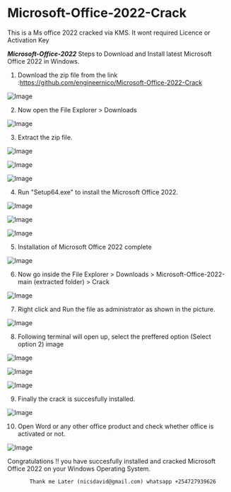 # **Microsoft-Office-2022-Crack**
This is a Ms office 2022 cracked via KMS. It wont required Licence or Activation Key

***Microsoft-Office-2022***
Steps to Download and Install latest Microsoft Office 2022 in Windows.

1. Download the zip file from the link :https://github.com/engineernico/Microsoft-Office-2022-Crack


![Image](https://github.com/users/engineernico/projects/2/assets/38192363/10f25a80-d248-49d7-9952-04871138b824)

2. Now open the File Explorer > Downloads


![Image](https://github.com/users/engineernico/projects/2/assets/38192363/79175423-03d6-40db-8b40-5806ac15fc26)



3. Extract the zip file.


![Image](https://github.com/users/engineernico/projects/2/assets/38192363/9d70fb26-935d-4279-b243-cbb613f3bf06)



![Image](https://github.com/users/engineernico/projects/2/assets/38192363/b582e66a-ac0d-4407-995c-44536eff8235)



![Image](https://github.com/users/engineernico/projects/2/assets/38192363/a6de5ff4-4bbd-4107-a0cd-ec64c2152c47)


4. Run "Setup64.exe" to install the Microsoft Office 2022.

![Image](https://github.com/users/engineernico/projects/2/assets/38192363/3b9b0544-103d-48e9-8d36-00767815f3fa)



![Image](https://github.com/users/engineernico/projects/2/assets/38192363/594ad52d-8539-42f5-bebf-728651d19c68)



![Image](https://github.com/users/engineernico/projects/2/assets/38192363/dd6b23b5-b6f3-4139-bb4f-3683ad65c261)


5. Installation of Microsoft Office 2022 complete


![Image](https://github.com/users/engineernico/projects/2/assets/38192363/5f1382ba-0d42-4072-8481-068abfef64b8)



6. Now go inside the File Explorer > Downloads > Microsoft-Office-2022-main (extracted folder) > Crack


![Image](https://github.com/users/engineernico/projects/2/assets/38192363/c50462a9-1d78-495a-8951-440500a88988)



7. Right click and Run the file as administrator as shown in the picture.


![Image](https://github.com/users/engineernico/projects/2/assets/38192363/d25d1383-8953-47e0-a50d-7397f758c1a0)


8. Following terminal will open up, select the preffered option (Select option 2)
image


![Image](https://github.com/users/engineernico/projects/2/assets/38192363/e32dbb80-0deb-4458-99d3-488eaaf52ff7)



![Image](https://github.com/users/engineernico/projects/2/assets/38192363/6e5bbee1-0240-40ee-8792-c36f2aedec7f)


![Image](https://github.com/users/engineernico/projects/2/assets/38192363/1260985a-a7bb-4d0a-bdfa-3b82d6d64c2a)



9. Finally the crack is succesfully installed.


![Image](https://github.com/users/engineernico/projects/2/assets/38192363/78b21ec7-cd3d-4d34-a3dc-4e774e99f06b)



10. Open Word or any other office product and check whether office is activated or not.


![Image](https://github.com/users/engineernico/projects/2/assets/38192363/88846620-6d55-4eb9-ada6-40b6d91f330d)



Congratulations !! you have succesfully installed and cracked Microsoft Office 2022 on your Windows Operating System.

           Thank me Later (nicsdavid@gmail.com) whatsapp +254727939626
